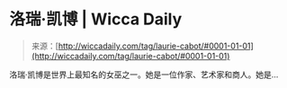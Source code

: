 <!--yml

分类：未分类

日期：2024年06月12日 18:25:30

-->

# 洛瑞·凯博 | Wicca Daily

> 来源：[http://wiccadaily.com/tag/laurie-cabot/#0001-01-01](http://wiccadaily.com/tag/laurie-cabot/#0001-01-01)

洛瑞·凯博是世界上最知名的女巫之一。她是一位作家、艺术家和商人。她是…

